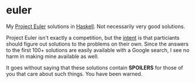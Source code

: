 euler
========

My [Project Euler][pe] solutions in [Haskell][hs]. Not necessarily very
good solutions.

Project Euler isn't exactly a competition, but the [intent][about] is
that particiants should figure out solutions to the problems on their own.
Since the answers to the first 100+ solutions are easily available with a
Google search, I see no harm in making mine available as well.

It goes without saying that these solutions contain **SPOILERS** for 
those of you that care about such things. You have been warned.


[pe]: http://projecteuler.net "Project Euler"
[about]: http://projecteuler.net/about "Project Euler: About"
[hs]: http://www.haskell.org/haskellwiki/Haskell "Haskell.org"
